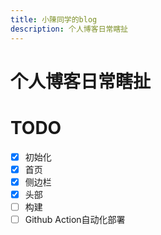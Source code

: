 ```yaml
---
title: 小陳同学的blog
description: 个人博客日常瞎扯
---
```

# 个人博客日常瞎扯

# TODO

- [x] 初始化
- [x] 首页
- [x] 侧边栏
- [x] 头部
- [ ] 构建
- [ ] Github Action自动化部署